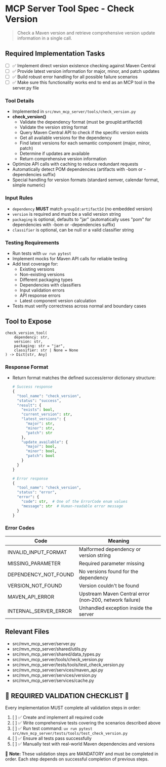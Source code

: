 # MCP Server Tool Spec - Check Version

> Check a Maven version and retrieve comprehensive version update information in a single call.

## Required Implementation Tasks

- [ ] ✅ Implement direct version existence checking against Maven Central
- [ ] ✅ Provide latest version information for major, minor, and patch updates
- [ ] ✅ Build robust error handling for all possible failure scenarios
- [ ] ✅ Make sure this functionality works end to end as an MCP tool in the server.py file

### Tool Details
- Implemented in `src/mvn_mcp_server/tools/check_version.py`
- **check_version()**
  - Validate the dependency format (must be groupId:artifactId)
  - Validate the version string format
  - Query Maven Central API to check if the specific version exists
  - Get all available versions for the dependency
  - Find latest versions for each semantic component (major, minor, patch)
  - Determine if updates are available
  - Return comprehensive version information
- Optimize API calls with caching to reduce redundant requests
- Automatically detect POM dependencies (artifacts with -bom or -dependencies suffix)
- Special handling for version formats (standard semver, calendar format, simple numeric)

### Input Rules
- `dependency` **MUST** match `groupId:artifactId` (no embedded version)
- `version` is required and must be a valid version string
- `packaging` is optional, defaults to "jar" (automatically uses "pom" for dependencies with -bom or -dependencies suffix)
- `classifier` is optional, can be null or a valid classifier string

### Testing Requirements
- Run tests with `uv run pytest`
- Implement mocks for Maven API calls for reliable testing
- Add test coverage for:
  - Existing versions
  - Non-existing versions
  - Different packaging types
  - Dependencies with classifiers
  - Input validation errors
  - API response errors
  - Latest component version calculation
- Tests must verify correctness across normal and boundary cases

## Tool to Expose

```text
check_version_tool(
    dependency: str,
    version: str,
    packaging: str = "jar",
    classifier: str | None = None
) -> Dict[str, Any]
```

### Response Format
- Return format matches the defined success/error dictionary structure:
  ```python
  # Success response
  {
    "tool_name": "check_version",
    "status": "success",
    "result": {
      "exists": bool,
      "current_version": str,
      "latest_versions": {
        "major": str,
        "minor": str,
        "patch": str
      },
      "update_available": {
        "major": bool,
        "minor": bool,
        "patch": bool
      }
    }
  }
  
  # Error response
  {
    "tool_name": "check_version",
    "status": "error",
    "error": {
      "code": str,  # One of the ErrorCode enum values
      "message": str  # Human-readable error message
    }
  }
  ```

### Error Codes

| Code | Meaning |
|------|---------|
| INVALID_INPUT_FORMAT | Malformed dependency or version string |
| MISSING_PARAMETER    | Required parameter missing |
| DEPENDENCY_NOT_FOUND | No versions found for the dependency |
| VERSION_NOT_FOUND    | Version couldn't be found |
| MAVEN_API_ERROR      | Upstream Maven Central error (non‑200, network failure) |
| INTERNAL_SERVER_ERROR| Unhandled exception inside the server |

## Relevant Files
- src/mvn_mcp_server/server.py
- src/mvn_mcp_server/shared/utils.py
- src/mvn_mcp_server/shared/data_types.py
- src/mvn_mcp_server/tools/check_version.py
- src/mvn_mcp_server/tests/tools/test_check_version.py
- src/mvn_mcp_server/services/maven_api.py
- src/mvn_mcp_server/services/version.py
- src/mvn_mcp_server/services/cache.py


## 🚨 REQUIRED VALIDATION CHECKLIST 🚨

Every implementation MUST complete all validation steps in order:

1. [ ] ✅ Create and implement all required code
2. [ ] ✅ Write comprehensive tests covering the scenarios described above
3. [ ] ✅ Run test command: `uv run pytest src/mvn_mcp_server/tests/tools/test_check_version.py`
4. [ ] ✅ Ensure all tests pass successfully
5. [ ] ✅ Manually test with real-world Maven dependencies and versions

📝 **Note:** These validation steps are MANDATORY and must be completed in order. Each step depends on successful completion of previous steps.